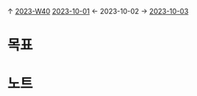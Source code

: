 
↑ [2023-W40](2023-W40.md)
[2023-10-01](2023-10-01.md) ← 2023-10-02 → [2023-10-03](2023-10-03.md)


# 목표



# 노트




